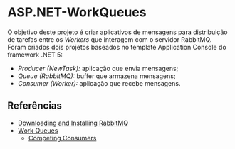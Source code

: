 # ASP.NET-WorkQueues
O objetivo deste projeto é criar aplicativos de mensagens para distribuição de tarefas entre os *Workers* que interagem com o servidor RabbitMQ.  
Foram criados dois projetos baseados no template Application Console do framework .NET 5:
- *Producer (NewTask):* aplicação que envia mensagens;
- *Queue (RabbitMQ):* buffer que armazena mensagens;
- *Consumer (Worker):* aplicação que recebe mensagens.

## Referências
- [Downloading and Installing RabbitMQ](https://www.rabbitmq.com/download.html)
- [Work Queues](https://www.rabbitmq.com/tutorials/tutorial-two-dotnet.html)
    - [Competing Consumers](https://www.enterpriseintegrationpatterns.com/patterns/messaging/CompetingConsumers.html)